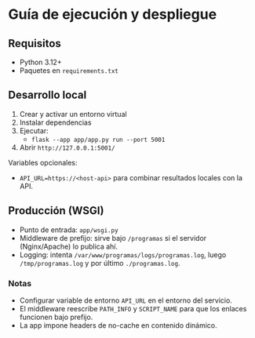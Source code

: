 # Guía de ejecución y despliegue

## Requisitos

- Python 3.12+
- Paquetes en `requirements.txt`

## Desarrollo local

1. Crear y activar un entorno virtual
2. Instalar dependencias
3. Ejecutar:
   - `flask --app app/app.py run --port 5001`
4. Abrir `http://127.0.0.1:5001/`

Variables opcionales:
- `API_URL=https://<host-api>` para combinar resultados locales con la API.

## Producción (WSGI)

- Punto de entrada: `app/wsgi.py`
- Middleware de prefijo: sirve bajo `/programas` si el servidor (Nginx/Apache) lo publica ahí.
- Logging: intenta `/var/www/programas/logs/programas.log`, luego `/tmp/programas.log` y por último `./programas.log`.

### Notas

- Configurar variable de entorno `API_URL` en el entorno del servicio.
- El middleware reescribe `PATH_INFO` y `SCRIPT_NAME` para que los enlaces funcionen bajo prefijo.
- La app impone headers de no-cache en contenido dinámico.
